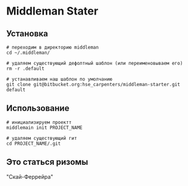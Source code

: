 Middleman Stater
====

Установка
---
	# переходим в директорию middleman
	cd ~/.middleman/

	# удаляем существующий дефолтный шаблон (или переименовываем его)
	rm -r .default

	# устанавливаем наш шаблон по умолчанию
	git clone git@bitbucket.org:hse_carpenters/middleman-starter.git default

Использование
---
	# инициализируем проектт
	middlemain init PROJECT_NAME

	# удаляем существующий гит
	cd PROJECT_NAME/.git


Это статься ризомы
---
"Скай-Феррейра"
